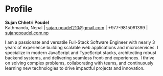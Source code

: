 # Profile

**Sujan Chhetri Poudel**  
Kathmandu, Nepal | sujan.poudel210@gmail.com | +977-9815091399 | [sujancpoudel.com.np](https://sujancpoudel.com.np)

I am a passionate and versatile Full-Stack Software Engineer with nearly 3 years of experience building scalable web applications and microservices. I specialize in modern JavaScript and TypeScript stacks, architecting robust backend systems, and delivering seamless front-end experiences. I thrive on solving complex problems, collaborating with teams, and continuously learning new technologies to drive impactful projects and innovation.
